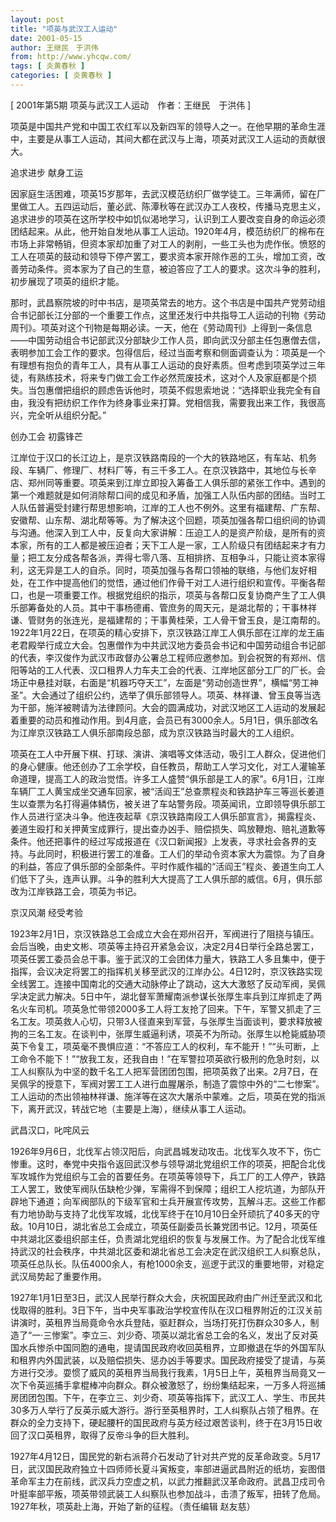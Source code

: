 ```yaml
---
layout: post
title: "项英与武汉工人运动"
date: 2001-05-15
author: 王继民　于洪伟
from: http://www.yhcqw.com/
tags: [ 炎黄春秋 ]
categories: [ 炎黄春秋 ]
---
```



[ 2001年第5期 项英与武汉工人运动　作者：王继民　于洪伟 ]

项英是中国共产党和中国工农红军以及新四军的领导人之一。在他早期的革命生涯中，主要是从事工人运动，其间大都在武汉与上海，项英对武汉工人运动的贡献很大。

追求进步 献身工运


因家庭生活困难，项英15岁那年，去武汉模范纺织厂做学徒工。三年满师，留在厂里做工人。五四运动后，董必武、陈潭秋等在武汉办工人夜校，传播马克思主义，追求进步的项英在这所学校中如饥似渴地学习，认识到工人要改变自身的命运必须团结起来。从此，他开始自发地从事工人运动。1920年4月，模范纺织厂的棉布在市场上非常畅销，但资本家却加重了对工人的剥削，一些工头也为虎作伥。愤怒的工人在项英的鼓动和领导下停产罢工，要求资本家开除作恶的工头，增加工资，改善劳动条件。资本家为了自己的生意，被迫答应了工人的要求。这次斗争的胜利，初步展现了项英的组织才能。


那时，武昌察院坡的时中书店，是项英常去的地方。这个书店是中国共产党劳动组合书记部长江分部的一个重要工作点，这里还发行中共指导工人运动的刊物《劳动周刊》。项英对这个刊物是每期必读。一天，他在《劳动周刊》上得到一条信息——中国劳动组合书记部武汉分部缺少工作人员，即向武汉分部主任包惠僧去信，表明参加工会工作的要求。包得信后，经过当面考察和侧面调查认为：项英是一个有理想有抱负的青年工人，具有从事工人运动的良好素质。但考虑到项英学过三年徒，有熟练技术，将来专门做工会工作必然荒废技术，这对个人及家庭都是个损失。当包惠僧把组织的顾虑告诉他时，项英不假思索地说：“选择职业我完全有自由，我没有把纺织工作作为终身事业来打算。党相信我，需要我出来工作，我很高兴，完全听从组织分配。”

创办工会 初露锋芒


江岸位于汉口的长江边上，是京汉铁路南段的一个大的铁路地区，有车站、机务段、车辆厂、修理厂、材料厂等，有三千多工人。在京汉铁路中，其地位与长辛店、郑州同等重要。项英来到江岸立即投入筹备工人俱乐部的紧张工作中。遇到的第一个难题就是如何消除帮口间的成见和矛盾，加强工人队伍内部的团结。当时工人队伍普遍受封建行帮思想影响，江岸的工人也不例外。这里有福建帮、广东帮、安徽帮、山东帮、湖北帮等等。为了解决这个回题，项英加强各帮口组织间的协调与沟通。他深入到工人中，反复向大家讲解：压迫工人的是资产阶级，是所有的资本家，所有的工人都是被压迫者；天下工人是一家，工人阶级只有团结起来才有力量；把工友分成各帮各派，弄得七零八落、互相排挤、互相争斗，只能让资本家得利，这无异是工人的自杀。同时，项英加强与各帮口领袖的联络，与他们友好相处，在工作中提高他们的觉悟，通过他们作骨干对工人进行组织和宣传。平衡各帮口，也是一项重要工作。根据党组织的指示，项英与各帮口反复协商产生了工人俱乐部筹备处的人员。其中干事杨德甫、管庶务的周天元，是湖北帮的；干事林祥谦、管财务的张连光，是福建帮的；干事黄桂荣，工人骨干曾玉良，是江南帮的。1922年1月22日，在项英的精心安排下，京汉铁路江岸工人俱乐部在江岸的龙王庙老君殿举行成立大会。包惠僧作为中共武汉地方委员会书记和中国劳动组合书记部的代表，李汉俊作为武汉市政督办公署总工程师应邀参加。到会祝贺的有郑州、信阳等站的工人代表、汉口租界人力车夫工会的代表、江岸地区部分工厂的厂长。会场正中悬挂对联，右面是“机器巧夺天工”，左面是“劳动创造世界”，横幅“劳工神圣”。大会通过了组织公约，选举了俱乐部领导人。项英、林祥谦、曾玉良等当选为干部，施洋被聘请为法律顾问。大会的圆满成功，对武汉地区工人运动的发展起着重要的动员和推动作用。到4月底，会员已有3000余人。5月1日，俱乐部改名为江岸京汉铁路工人俱乐部南段总部，成为京汉铁路当时最大的工人组织。


项英在工人中开展下棋、打球、演讲、演唱等文体活动，吸引工人群众，促进他们的身心健康。他还创办了工余学校，自任教员，帮助工人学习文化，对工人灌输革命道理，提高工人的政治觉悟。许多工人盛赞“俱乐部是工人的家”。6月1日，江岸车辆厂工人黄宝成坐交通车回家，被“活阎王”总查票程炎和铁路护车三等巡长姜道生以查票为名打得遍体鳞伤，被关进了车站警务段。项英闻讯，立即领导俱乐部工作人员进行坚决斗争。他连夜起草《京汉铁路南段工人俱乐部宣言》，揭露程炎、姜道生殴打和关押黄宝成罪行，提出查办凶手、赔偿损失、鸣放鞭炮、赔礼道歉等条件。他还把事件的经过写成报道在《汉口新闻报》上发表，寻求社会各界的支持。与此同时，积极进行罢工的准备。工人们的举动令资本家大为震惊。为了自身的利益，答应了俱乐部的全部条件。平时作威作福的“活阎王”程炎、姜道生向工人们低下了头，连声认罪。斗争的胜利大大提高了工人俱乐部的威信。6月，俱乐部改为江岸铁路工会，项英为书记。

京汉风潮 经受考验


1923年2月1日，京汉铁路总工会成立大会在郑州召开，军阀进行了阻挠与镇压。会后当晚，由史文彬、项英等主持召开紧急会议，决定2月4日举行全路总罢工，项英任罢工委员会总干事。鉴于武汉的工会团体力量大，铁路工人多且集中，便于指挥，会议决定将罢工的指挥机关移至武汉的江岸办公。4日12时，京汉铁路实现全线罢工。连接中国南北的交通大动脉停止了跳动，这大大激怒了反动军阀，吴佩孚决定武力解决。5日中午，湖北督军萧耀南派参谋长张厚生率兵到江岸抓走了两名火车司机。项英急忙带领2000多工人将工友抢了回来。下午，军警又抓走了三名工友。项英救人心切，只带3人径直来到军营，与张厚生当面谈判，要求释放被拘的三名工友。在谈判中，张厚生威逼利诱，项英不为所动。张厚生以枪毙威胁项英下令复工，项英毫不畏惧应道：“不答应工人的权利，车不能开！”“头可断，上工命令不能下！”“放我工友，还我自由！”在军警拉项英欲行极刑的危急时刻，以工人纠察队为中坚的数千名工人把军营团团包围，把项英救了出来。2月7日，在吴佩孚的授意下，军阀对罢工工人进行血腥屠杀，制造了震惊中外的“二七惨案”。工人运动的杰出领袖林祥谦、施洋等在这次大屠杀中蒙难。之后，项英在党的指派下，离开武汉，转战它地（主要是上海），继续从事工人运动。

武昌汉口，叱咤风云


1926年9月6日，北伐军占领汉阳后，向武昌城发动攻击。北伐军久攻不下，伤亡惨重。这时，奉党中央指令返回武汉参与领导湖北党组织工作的项英，把配合北伐军攻城作为党组织与工会的首要任务。在项英等领导下，兵工厂的工人停产，铁路工人罢工，致使军阀队伍缺枪少弹，军需得不到保障；组织工人挖坑道，为部队开辟地下通道；向军阀部队的下级军官和士兵开展宣传攻势，瓦解斗志。这些工作都有力地协助与支持了北伐军攻城，北伐军终于在10月10日全歼顽抗了40多天的守敌。10月10日，湖北省总工会成立，项英任副委员长兼党团书记。12月，项英任中共湖北区委组织部主任，负责湖北党组织的恢复与发展工作。为了配合北伐军维持武汉的社会秩序，中共湖北区委和湖北省总工会决定在武汉组织工人纠察总队，项英任总队长。队伍4000余人，有枪1000余支，巡逻于武汉的重要地带，对稳定武汉局势起了重要作用。


1927年1月1日至3日，武汉人民举行群众大会，庆祝国民政府由广州迁至武汉和北伐取得的胜利。3日下午，当中央军事政治学校宣传队在汉口租界附近的江汉关前讲演时，英租界当局竟命令水兵登陆，驱赶群众，当场打死打伤群众30多人，制造了“一·三惨案”。李立三、刘少奇、项英以湖北省总工会的名义，发出了反对英国水兵惨杀中国同胞的通电，提请国民政府收回英租界，立即撤退在华的外国军队和租界内外国武装，以及赔偿损失、惩办凶手等要求。国民政府接受了提请，与英方进行交涉。耍惯了威风的英租界当局我行我素，1月5日上午，英租界当局竟又一次下令英巡捕手拿棍棒冲向群众。群众被激怒了，纷纷集结起来，一万多人将巡捕房团团包围。下午，在李立三、刘少奇、项英等指挥下，武汉工人、学生、市民共30多万人举行了反英示威大游行。游行至英租界时，工人纠察队占领了租界。在群众的全力支持下，硬起腰杆的国民政府与英方经过艰苦谈判，终于在3月15日收回了汉口英租界，取得了反帝斗争的巨大胜利。


1927年4月12日，国民党的新右派蒋介石发动了针对共产党的反革命政变。5月17日，武汉国民政府独立十四师师长夏斗寅叛变，率部进逼武昌附近的纸坊，妄图借革命军主力在前线，武汉兵力空虚之机，以武力推翻武汉革命政府。武昌卫戍司令叶挺率部平叛，项英带领武装工人纠察队也参加战斗，击溃了叛军，扭转了危局。1927年秋，项英赴上海，开始了新的征程。（责任编辑 
赵友慈）


